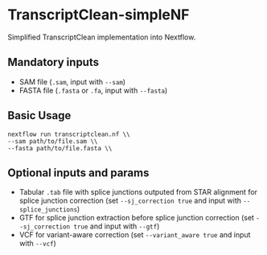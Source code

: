 # TranscriptClean-simpleNF
Simplified TranscriptClean implementation into Nextflow.

## Mandatory inputs

- SAM file (`.sam`, input with `--sam`)
- FASTA file (`.fasta` or `.fa`, input with `--fasta`)

## Basic Usage 

```
nextflow run transcriptclean.nf \\ 
--sam path/to/file.sam \\
--fasta path/to/file.fasta \\
```

## Optional inputs and params

- Tabular `.tab`  file with splice junctions outputed from STAR alignment for splice junction correction (set `--sj_correction true` and input with `--splice_junctions`)
- GTF for splice junction extraction before splice junction correction (set `--sj_correction true` and input with `--gtf`)
- VCF for variant-aware correction (set `--variant_aware true` and input with `--vcf`)
